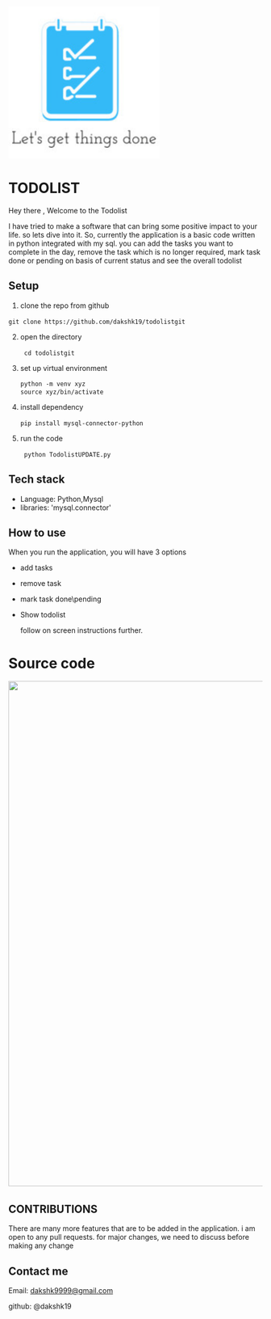 
<div  align = "LEFT" >
	<img src="https://github.com/dakshk19/todolistgit/blob/main/LOGO.jpg?raw=true" width="300" height="300"/>
</div>

# TODOLIST

Hey there , Welcome to the Todolist

I have tried to make a software that can bring some
positive impact to your life.
so lets dive into it.
So, currently the application is a basic code written in python integrated with my sql. you can add the tasks you want to 
complete in the day, remove the task which is no longer required, mark task done or pending on basis of current status and see the overall todolist

## Setup 
1. clone the repo from github
  
  ```git clone https://github.com/dakshk19/todolistgit ```

2. open the directory

   ``` cd todolistgit```

3. set up virtual environment

   ```
   python -m venv xyz
   source xyz/bin/activate
   ```
4. install dependency
   
   ``` pip install mysql-connector-python ```

6. run the code
   
   ``` python TodolistUPDATE.py```

## Tech stack
- Language: Python,Mysql
- libraries: 'mysql.connector'

## How to use

When you run the application, you will have 3 options
 
- add tasks
- remove task
- mark task done\pending
- Show todolist

  follow on screen instructions further.


# Source code

<div >
	<img src="https://github.com/dakshk19/todolistgit/blob/main/carbon.png?raw=true" width="800" height="1000"/>

 ## CONTRIBUTIONS

 There are many more features that are to be added in the application. i am open to any pull requests. for major changes, we need to discuss before making any change

 ## Contact me

 Email: dakshk9999@gmail.com
 
 github: @dakshk19

	
